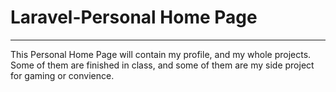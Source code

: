 # Laravel-Personal Home Page
---

This Personal Home Page will contain my profile, and my whole projects. Some of them are finished in class, and some of them are my side project for gaming or convience.
